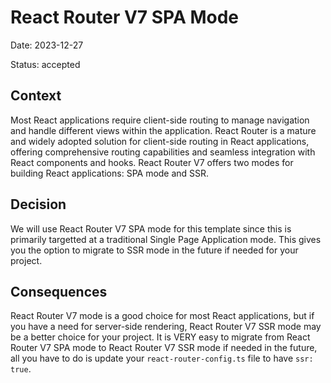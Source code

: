 # React Router V7 SPA Mode

Date: 2023-12-27

Status: accepted

## Context

Most React applications require client-side routing to manage navigation and handle different views within the application. React Router is a mature and widely adopted solution for client-side routing in React applications, offering comprehensive routing capabilities and seamless integration with React components and hooks. React Router V7 offers two modes for building React applications: SPA mode and SSR.

## Decision

We will use React Router V7 SPA mode for this template since this is primarily targetted at a traditional Single Page Application mode. This gives you the option to migrate to SSR mode in the future if needed for your project.

## Consequences

React Router V7 mode is a good choice for most React applications, but if you have a need for server-side rendering, React Router V7 SSR mode may be a better choice for your project. It is VERY easy to migrate from React Router V7 SPA mode to React Router V7 SSR mode if needed in the future, all you have to do is update your `react-router-config.ts` file to have `ssr: true`.
